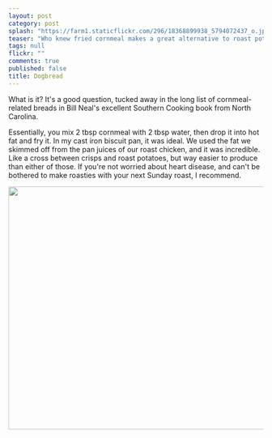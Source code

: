```yaml
---
layout: post
category: post
splash: "https://farm1.staticflickr.com/296/18368899938_5794072437_o.jpg"
teaser: "Who knew fried cornmeal makes a great alternative to roast potatoes?"
tags: null
flickr: ""
comments: true
published: false
title: Dogbread
---
```


What is it? It's a good question, tucked away in the long list of cornmeal-related breads in Bill Neal's excellent Southern Cooking book from North Carolina.

Essentially, you mix 2 tbsp cornmeal with 2 tbsp water, then drop it into hot fat and fry it. In my cast iron biscuit pan, it was ideal. We used the fat we skimmed off from the pan juices of our roast chicken, and it was incredible. Like a cross between crisps and roast potatoes, but way easier to produce than either of those. If you're not worried about heart disease, and can't be bothered to make roasties with your next Sunday roast, I recommend.

<a data-flickr-embed="true"  href="https://www.flickr.com/photos/elenijr/18558424811/in/datetaken/" title=" "><img src="https://farm1.staticflickr.com/337/18558424811_18ecb23e3f_z.jpg" width="640" height="480" alt=" "></a><script async src="//embedr.flickr.com/assets/client-code.js" charset="utf-8"></script>
